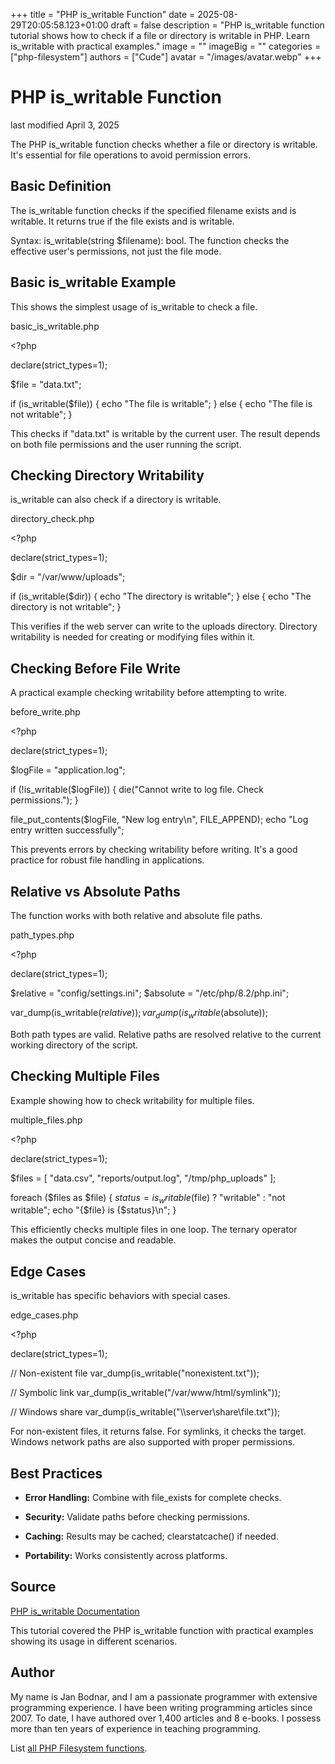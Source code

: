+++
title = "PHP is_writable Function"
date = 2025-08-29T20:05:58.123+01:00
draft = false
description = "PHP is_writable function tutorial shows how to check if a file or directory is writable in PHP. Learn is_writable with practical examples."
image = ""
imageBig = ""
categories = ["php-filesystem"]
authors = ["Cude"]
avatar = "/images/avatar.webp"
+++

# PHP is_writable Function

last modified April 3, 2025

The PHP is_writable function checks whether a file or directory
is writable. It's essential for file operations to avoid permission errors.

## Basic Definition

The is_writable function checks if the specified filename exists
and is writable. It returns true if the file exists and is writable.

Syntax: is_writable(string $filename): bool. The function checks
the effective user's permissions, not just the file mode.

## Basic is_writable Example

This shows the simplest usage of is_writable to check a file.

basic_is_writable.php
  

&lt;?php

declare(strict_types=1);

$file = "data.txt";

if (is_writable($file)) {
    echo "The file is writable";
} else {
    echo "The file is not writable";
}

This checks if "data.txt" is writable by the current user. The result depends
on both file permissions and the user running the script.

## Checking Directory Writability

is_writable can also check if a directory is writable.

directory_check.php
  

&lt;?php

declare(strict_types=1);

$dir = "/var/www/uploads";

if (is_writable($dir)) {
    echo "The directory is writable";
} else {
    echo "The directory is not writable";
}

This verifies if the web server can write to the uploads directory. Directory
writability is needed for creating or modifying files within it.

## Checking Before File Write

A practical example checking writability before attempting to write.

before_write.php
  

&lt;?php

declare(strict_types=1);

$logFile = "application.log";

if (!is_writable($logFile)) {
    die("Cannot write to log file. Check permissions.");
}

file_put_contents($logFile, "New log entry\n", FILE_APPEND);
echo "Log entry written successfully";

This prevents errors by checking writability before writing. It's a good
practice for robust file handling in applications.

## Relative vs Absolute Paths

The function works with both relative and absolute file paths.

path_types.php
  

&lt;?php

declare(strict_types=1);

$relative = "config/settings.ini";
$absolute = "/etc/php/8.2/php.ini";

var_dump(is_writable($relative));
var_dump(is_writable($absolute));

Both path types are valid. Relative paths are resolved relative to the
current working directory of the script.

## Checking Multiple Files

Example showing how to check writability for multiple files.

multiple_files.php
  

&lt;?php

declare(strict_types=1);

$files = [
    "data.csv",
    "reports/output.log",
    "/tmp/php_uploads"
];

foreach ($files as $file) {
    $status = is_writable($file) ? "writable" : "not writable";
    echo "{$file} is {$status}\n";
}

This efficiently checks multiple files in one loop. The ternary operator
makes the output concise and readable.

## Edge Cases

is_writable has specific behaviors with special cases.

edge_cases.php
  

&lt;?php

declare(strict_types=1);

// Non-existent file
var_dump(is_writable("nonexistent.txt"));

// Symbolic link
var_dump(is_writable("/var/www/html/symlink"));

// Windows share
var_dump(is_writable("\\\\server\\share\\file.txt"));

For non-existent files, it returns false. For symlinks, it checks the target.
Windows network paths are also supported with proper permissions.

## Best Practices

- **Error Handling:** Combine with file_exists for complete checks.

- **Security:** Validate paths before checking permissions.

- **Caching:** Results may be cached; clearstatcache() if needed.

- **Portability:** Works consistently across platforms.

## Source

[PHP is_writable Documentation](https://www.php.net/manual/en/function.is-writable.php)

This tutorial covered the PHP is_writable function with practical
examples showing its usage in different scenarios.

## Author

My name is Jan Bodnar, and I am a passionate programmer with extensive
programming experience. I have been writing programming articles since 2007.
To date, I have authored over 1,400 articles and 8 e-books. I possess more
than ten years of experience in teaching programming.

List [all PHP Filesystem functions](/php/#php-fs).